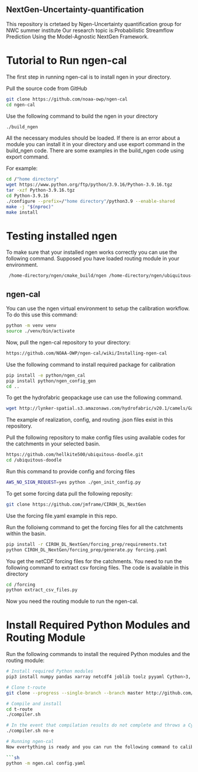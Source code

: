 ## NextGen-Uncertainty-quantification
This repository is crtetaed by Ngen-Uncertainty quantification group for NWC summer institute Our research topic is:Probabilistic Streamflow Prediction Using the Model-Agnostic NextGen Framework.


# Tutorial to Run ngen-cal

The first step in running ngen-cal is to install ngen in your directory.

Pull the source code from GitHub
```sh
git clone https://github.com/noaa-owp/ngen-cal
cd ngen-cal
```
Use the following command to build the ngen in your directory
```sh
./build_ngen
```
All the necessary modules should be loaded.
If there is an error about a module you can install it in your directory and use export command in the build_ngen code.
There are some examples in the build_ngen code using export command. 

For example:
```sh
cd /"home directory"
wget https://www.python.org/ftp/python/3.9.16/Python-3.9.16.tgz
tar -xzf Python-3.9.16.tgz
cd Python-3.9.16
./configure --prefix=/"home directory"/python3.9 --enable-shared
make -j "$(nproc)"
make install
```
# Testing installed ngen
To make sure that your installed ngen works correctly you can use the following command. Supposed you have loaded routing module in your environment.

```sh
 /home-directory/ngen/cmake_build/ngen /home-directory/ngen/ubiquitous-doodle/Gage_11480390.gpkg "all" /home-directory/ngen/ubiquitous-doodle/Gage_11480390.gpkg "all" realization.json
```


## ngen-cal
You can use the ngen virtual environment to setup the calibration workflow.
To do this use this command:

```sh
python -m venv venv
source ./venv/bin/activate
```
Now, pull the ngen-cal repository to your directory:
```sh
https://github.com/NOAA-OWP/ngen-cal/wiki/Installing-ngen-cal
```
Use the following command to install required package for calibration

```sh
pip install -e python/ngen_cal
pip install python/ngen_config_gen
cd ..
```
To get the hydrofabric geopackage use can use the following command. 

```sh
wget http://lynker-spatial.s3.amazonaws.com/hydrofabric/v20.1/camels/Gage_11480390.gpkg
```
The example of realization, config, and routing .json files exist in this repository.

Pull the following repository to make config files using available codes for the catchments in your selected basin.

```sh
https://github.com/hellkite500/ubiquitous-doodle.git
cd /ubiquitous-doodle
```
Run this command to provide config and forcing files
```sh
AWS_NO_SIGN_REQUEST=yes python ./gen_init_config.py
```

To get some forcing data pull the following reposity:
```sh
git clone https://github.com/jmframe/CIROH_DL_NextGen
```
Use the forcing file.yaml example in this repo.

Run the folloiwng command to get the forcing files for all the catchments within the basin.
```sh
pip install -r CIROH_DL_NextGen/forcing_prep/requirements.txt
python CIROH_DL_NextGen/forcing_prep/generate.py forcing.yaml
```
You get the netCDF forcing files for the catchments. You need to run the following command to extract csv forcing files.
The code is available in this directory

```sh
cd /forcing
python extract_csv_files.py
```
Now you need the routing module to run the ngen-cal. 


# Install Required Python Modules and Routing Module

Run the following commands to install the required Python modules and the routing module:

```sh
# Install required Python modules
pip3 install numpy pandas xarray netcdf4 joblib toolz pyyaml Cython>3,!=3.0.4 geopandas pyarrow deprecated wheel

# Clone t-route
git clone --progress --single-branch --branch master http://github.com/NOAA-OWP/t-route.git

# Compile and install
cd t-route
./compiler.sh

# In the event that compilation results do not complete and throws a Cython compile error, rerun with a non-editable flag:
./compiler.sh no-e

# Running ngen-cal
Now evertything is ready and you can run the following command to calibrate the model.

```sh
python -m ngen.cal config.yaml
```




